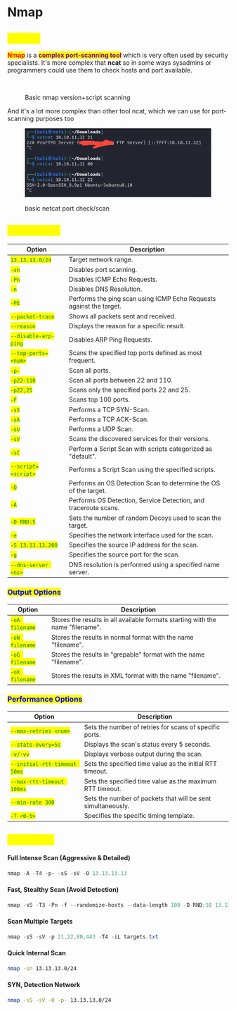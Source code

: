 # Nmap

## <mark style="color:yellow;">ABOUT</mark>

<mark style="color:red;">**Nmap**</mark> is a <mark style="color:purple;">**complex port-scanning tool**</mark> which is very often used by security specialists. It's more complex that **ncat** so in some ways sysadmins or programmers could use them to check hosts and port available.

<figure><img src="../.gitbook/assets/photo_2024-10-22_15-37-44.jpg" alt=""><figcaption><p>Basic nmap version+script scanning</p></figcaption></figure>

And it's a lot more complex than other tool ncat, which we can use for port-scanning purposes too

<figure><img src="../.gitbook/assets/image (1) (1) (1) (1) (1).png" alt=""><figcaption><p>basic netcat port check/scan</p></figcaption></figure>

## <mark style="color:yellow;">CheatSheet</mark>

| Option                                                 | Description                                                         |
| ------------------------------------------------------ | ------------------------------------------------------------------- |
| <mark style="color:green;">`13.13.13.0/24`</mark>      | Target network range.                                               |
| <mark style="color:green;">`-sn`</mark>                | Disables port scanning.                                             |
| <mark style="color:green;">`-Pn`</mark>                | Disables ICMP Echo Requests.                                        |
| <mark style="color:green;">`-n`</mark>                 | Disables DNS Resolution.                                            |
| <mark style="color:green;">`-PE`</mark>                | Performs the ping scan using ICMP Echo Requests against the target. |
| <mark style="color:green;">`--packet-trace`</mark>     | Shows all packets sent and received.                                |
| <mark style="color:green;">`--reason`</mark>           | Displays the reason for a specific result.                          |
| <mark style="color:green;">`--disable-arp-ping`</mark> | Disables ARP Ping Requests.                                         |
| <mark style="color:green;">`--top-ports=<num>`</mark>  | Scans the specified top ports defined as most frequent.             |
| <mark style="color:green;">`-p-`</mark>                | Scan all ports.                                                     |
| <mark style="color:green;">`-p22-110`</mark>           | Scan all ports between 22 and 110.                                  |
| <mark style="color:green;">`-p22,25`</mark>            | Scans only the specified ports 22 and 25.                           |
| <mark style="color:green;">`-F`</mark>                 | Scans top 100 ports.                                                |
| <mark style="color:green;">`-sS`</mark>                | Performs a TCP SYN-Scan.                                            |
| <mark style="color:green;">`-sA`</mark>                | Performs a TCP ACK-Scan.                                            |
| <mark style="color:green;">`-sU`</mark>                | Performs a UDP Scan.                                                |
| <mark style="color:green;">`-sV`</mark>                | Scans the discovered services for their versions.                   |
| <mark style="color:green;">`-sC`</mark>                | Perform a Script Scan with scripts categorized as "default".        |
| <mark style="color:green;">`--script=<script>`</mark>  | Performs a Script Scan using the specified scripts.                 |
| <mark style="color:green;">`-O`</mark>                 | Performs an OS Detection Scan to determine the OS of the target.    |
| <mark style="color:green;">`-A`</mark>                 | Performs OS Detection, Service Detection, and traceroute scans.     |
| <mark style="color:green;">`-D RND:5`</mark>           | Sets the number of random Decoys used to scan the target.           |
| <mark style="color:green;">`-e`</mark>                 | Specifies the network interface used for the scan.                  |
| <mark style="color:green;">`-S 13.13.13.200`</mark>    | Specifies the source IP address for the scan.                       |
| <mark style="color:green;">`-g`</mark>                 | Specifies the source port for the scan.                             |
| <mark style="color:green;">`--dns-server <ns>`</mark>  | DNS resolution is performed using a specified name server.          |

### <mark style="color:blue;">Output Options</mark>

| Option                                           | Description                                                                    |
| ------------------------------------------------ | ------------------------------------------------------------------------------ |
| <mark style="color:green;">`-oA filename`</mark> | Stores the results in all available formats starting with the name "filename". |
| <mark style="color:green;">`-oN filename`</mark> | Stores the results in normal format with the name "filename".                  |
| <mark style="color:green;">`-oG filename`</mark> | Stores the results in "grepable" format with the name "filename".              |
| <mark style="color:green;">`-oX filename`</mark> | Stores the results in XML format with the name "filename".                     |

### <mark style="color:blue;">Performance Options</mark>

| Option                                                         | Description                                                  |
| -------------------------------------------------------------- | ------------------------------------------------------------ |
| <mark style="color:green;">`--max-retries <num>`</mark>        | Sets the number of retries for scans of specific ports.      |
| <mark style="color:green;">`--stats-every=5s`</mark>           | Displays the scan's status every 5 seconds.                  |
| <mark style="color:green;">`-v/-vv`</mark>                     | Displays verbose output during the scan.                     |
| <mark style="color:green;">`--initial-rtt-timeout 50ms`</mark> | Sets the specified time value as the initial RTT timeout.    |
| <mark style="color:green;">`--max-rtt-timeout 100ms`</mark>    | Sets the specified time value as the maximum RTT timeout.    |
| <mark style="color:green;">`--min-rate 300`</mark>             | Sets the number of packets that will be sent simultaneously. |
| <mark style="color:green;">`-T <0-5>`</mark>                   | Specifies the specific timing template.                      |

## <mark style="color:yellow;">Templates</mark>

#### **Full Intense Scan (Aggressive & Detailed)**

```powershell
nmap -A -T4 -p- -sS -sV -O 13.13.13.13
```

#### Fast, Stealthy Scan (Avoid Detection)

```powershell
nmap -sS -T3 -Pn -f --randomize-hosts --data-length 100 -D RND:10 13.13.13.13
```

#### **Scan Multiple Targets**

```powershell
nmap -sS -sV -p 21,22,80,443 -T4 -iL targets.txt
```

#### Quick Internal Scan

```bash
nmap -sn 13.13.13.0/24
```

#### SYN, Detection Network

```bash
nmap -sS -sV -O -p- 13.13.13.0/24
```
